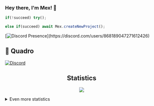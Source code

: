 <!-- markdownlint-disable -->

### Hey there, I'm Mex! 👋
						

```js
if(!succeed) try();

else if(succeed) await Mex.createNewProject();
```
   
[![Discord Presence](https://lanyard.cnrad.dev/api/868189047271612426?theme=light&bg=2f3136&animated=false&hideDiscrim=false&borderRadius=30px&idleMessage=Working%20on%20another%20ambitious%20project!)](https://discord.com/users/868189047271612426)

## **🤖 Quadro**
<a href="https://discord.gg/JHDFBuSuPt"><img src="https://invidget.switchblade.xyz/JHDFBuSuPt" alt="Discord"></a>

<h2 align="center">Statistics</h2>
<p align="center">
<img src="https://github-readme-streak-stats.herokuapp.com/?user=XstreamSpeed&theme=tokyonight">
</p>

</p>
<details>
  <summary>
      Even more statistics
  </summary>
  <p align="center">
    <img src="https://github-profile-trophy.vercel.app/?username=XstreamSpeed&theme=dracula">
    <img src="https://github-readme-stats.vercel.app/api?username=XstreamSpeed&theme=tokyonight&count_private=false&show_icons=true&include_all_commits=true">
  </p>
